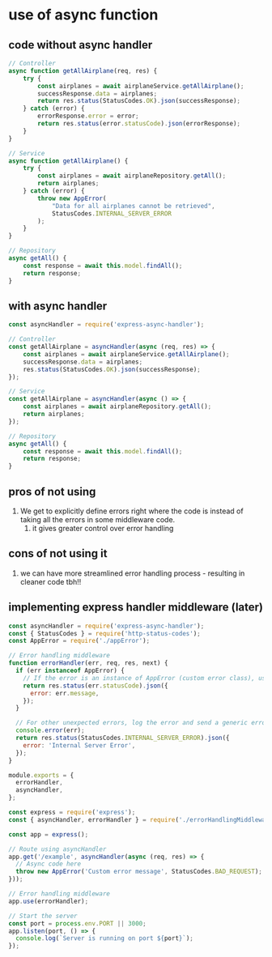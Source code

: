 # use of async function

## code without async handler

```jsx
// Controller
async function getAllAirplane(req, res) {
    try {
        const airplanes = await airplaneService.getAllAirplane();
        successResponse.data = airplanes;
        return res.status(StatusCodes.OK).json(successResponse);
    } catch (error) {
        errorResponse.error = error;
        return res.status(error.statusCode).json(errorResponse);
    }
}

// Service 
async function getAllAirplane() {
    try {
        const airplanes = await airplaneRepository.getAll();
        return airplanes;
    } catch (error) {
        throw new AppError(
            "Data for all airplanes cannot be retrieved",
            StatusCodes.INTERNAL_SERVER_ERROR
        );
    }
}

// Repository 
async getAll() {
    const response = await this.model.findAll();
    return response;
}
```

## with async handler

```jsx
const asyncHandler = require('express-async-handler');

// Controller
const getAllAirplane = asyncHandler(async (req, res) => {
    const airplanes = await airplaneService.getAllAirplane();
    successResponse.data = airplanes;
    res.status(StatusCodes.OK).json(successResponse);
});

// Service
const getAllAirplane = asyncHandler(async () => {
    const airplanes = await airplaneRepository.getAll();
    return airplanes;
});

// Repository
async getAll() {
    const response = await this.model.findAll();
    return response;
}
```

## pros of not using

1. We get to explicitly define errors right where the code is instead of taking all the errors in some middleware code. 
    1. it gives greater control over error handling 

## cons of not using it

1. we can have more streamlined error handling process - resulting in cleaner code tbh!! 

## implementing express handler middleware (later)

```jsx
const asyncHandler = require('express-async-handler');
const { StatusCodes } = require('http-status-codes');
const AppError = require('./appError');

// Error handling middleware
function errorHandler(err, req, res, next) {
  if (err instanceof AppError) {
    // If the error is an instance of AppError (custom error class), use its status code and message.
    return res.status(err.statusCode).json({
      error: err.message,
    });
  }

  // For other unexpected errors, log the error and send a generic error response.
  console.error(err);
  return res.status(StatusCodes.INTERNAL_SERVER_ERROR).json({
    error: 'Internal Server Error',
  });
}

module.exports = {
  errorHandler,
  asyncHandler,
};
```

```jsx
const express = require('express');
const { asyncHandler, errorHandler } = require('./errorHandlingMiddleware');

const app = express();

// Route using asyncHandler
app.get('/example', asyncHandler(async (req, res) => {
  // Async code here
  throw new AppError('Custom error message', StatusCodes.BAD_REQUEST);
}));

// Error handling middleware
app.use(errorHandler);

// Start the server
const port = process.env.PORT || 3000;
app.listen(port, () => {
  console.log(`Server is running on port ${port}`);
});
```